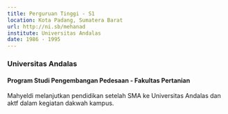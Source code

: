 ```yaml
---
title: Perguruan Tinggi - S1
location: Kota Padang, Sumatera Barat
url: http://ni.sb/mehanad
institute: Universitas Andalas
date: 1986 - 1995
---
```


### Universitas Andalas

#### Program Studi Pengembangan Pedesaan - Fakultas Pertanian

Mahyeldi melanjutkan pendidikan setelah SMA ke Universitas Andalas dan aktf dalam kegiatan dakwah kampus.

